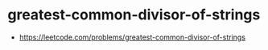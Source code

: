 # greatest-common-divisor-of-strings
- https://leetcode.com/problems/greatest-common-divisor-of-strings
